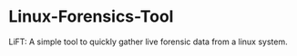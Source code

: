 Linux-Forensics-Tool
====================

LiFT: A simple tool to quickly gather live forensic data from a linux system.